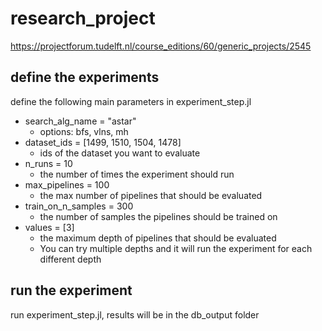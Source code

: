 # research_project
https://projectforum.tudelft.nl/course_editions/60/generic_projects/2545


## define the experiments
define the following main parameters in experiment_step.jl

- search_alg_name = "astar"
    - options: bfs, vlns, mh
- dataset_ids = [1499, 1510, 1504, 1478]
    - ids of the dataset you want to evaluate
- n_runs = 10
    - the number of times the experiment should run
- max_pipelines = 100
    - the max number of pipelines that should be evaluated
- train_on_n_samples = 300   
    - the number of samples the pipelines should be trained on
- values = [3]
    - the maximum depth of pipelines that should be evaluated
    - You can try multiple depths and it will run the experiment for each different depth

## run the experiment
run experiment_step.jl, results will be in the db_output folder